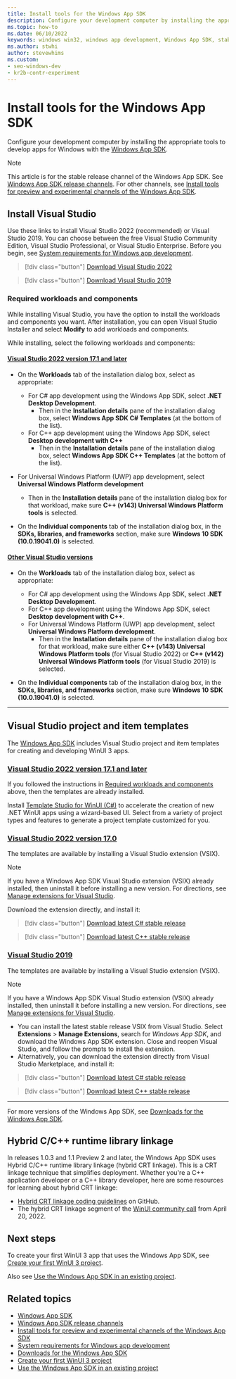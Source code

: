 ```yaml
---
title: Install tools for the Windows App SDK
description: Configure your development computer by installing the appropriate tools to develop apps for Windows by using the Windows App SDK.
ms.topic: how-to
ms.date: 06/10/2022
keywords: windows win32, windows app development, Windows App SDK, stable
ms.author: stwhi
author: stevewhims
ms.custom:
- seo-windows-dev
- kr2b-contr-experiment
---
```


# Install tools for the Windows App SDK

Configure your development computer by installing the appropriate tools to develop apps for Windows with the [Windows App SDK](/windows/apps/windows-app-sdk/).

> [!NOTE]
> This article is for the stable release channel of the Windows App SDK. See [Windows App SDK release channels](/windows/apps/windows-app-sdk/release-channels). For other channels, see [Install tools for preview and experimental channels of the Windows App SDK](/windows/apps/windows-app-sdk/preview-experimental-install).

## Install Visual Studio

Use these links to install Visual Studio 2022 (recommended) or Visual Studio 2019. You can choose between the free Visual Studio Community Edition, Visual Studio Professional, or Visual Studio Enterprise. Before you begin, see [System requirements for Windows app development](system-requirements.md).

> [!div class="button"]
> [Download Visual Studio 2022](/visualstudio/releases/2022/release-notes)

> [!div class="button"]
> [Download Visual Studio 2019](/visualstudio/releases/2019/release-notes)

### Required workloads and components

While installing Visual Studio, you have the option to install the workloads and components you want. After installation, you can open Visual Studio Installer and select **Modify** to add workloads and components.

While installing, select the following workloads and components:

#### [Visual Studio 2022 version 17.1 and later](#tab/vs-2022-17-1-a)

* On the **Workloads** tab of the installation dialog box, select as appropriate:
 
  * For C# app development using the Windows App SDK, select **.NET Desktop Development**.
    * Then in the **Installation details** pane of the installation dialog box, select **Windows App SDK C# Templates** (at the bottom of the list).
  * For C++ app development using the Windows App SDK, select **Desktop development with C++**
    * Then in the **Installation details** pane of the installation dialog box, select **Windows App SDK C++ Templates** (at the bottom of the list).
 * For Universal Windows Platform (UWP) app development, select **Universal Windows Platform development**
    * Then in the **Installation details** pane of the installation dialog box for that workload, make sure **C++ (v143) Universal Windows Platform tools** is selected.

* On the **Individual components** tab of the installation dialog box, in the **SDKs, libraries, and frameworks** section, make sure **Windows 10 SDK (10.0.19041.0)** is selected.

#### [Other Visual Studio versions](#tab/vs-other)

* On the **Workloads** tab of the installation dialog box, select as appropriate:

  * For C# app development using the Windows App SDK, select **.NET Desktop Development**.
  * For C++ app development using the Windows App SDK, select **Desktop development with C++**.
  * For Universal Windows Platform (UWP) app development, select **Universal Windows Platform development**.
    * Then in the **Installation details** pane of the installation dialog box for that workload, make sure either **C++ (v143) Universal Windows Platform tools** (for Visual Studio 2022) or **C++ (v142) Universal Windows Platform tools** (for Visual Studio 2019) is selected.

* On the **Individual components** tab of the installation dialog box, in the **SDKs, libraries, and frameworks** section, make sure **Windows 10 SDK (10.0.19041.0)** is selected.

---

## Visual Studio project and item templates

The [Windows App SDK](index.md) includes Visual Studio project and item templates for creating and developing WinUI 3 apps.

### [Visual Studio 2022 version 17.1 and later](#tab/vs-2022-17-1-b)

If you followed the instructions in [Required workloads and components](#required-workloads-and-components) above, then the templates are already installed.

Install [Template Studio for WinUI (C#)](https://marketplace.visualstudio.com/items?itemName=TemplateStudio.TemplateStudioForWinUICs) to accelerate the creation of new .NET WinUI apps using a wizard-based UI. Select from a variety of project types and features to generate a project template customized for you.

### [Visual Studio 2022 version 17.0](#tab/vs-2022-17-0)

The templates are available by installing a Visual Studio extension (VSIX).

> [!NOTE]
> If you have a Windows App SDK Visual Studio extension (VSIX) already installed, then uninstall it before installing a new version. For directions, see [Manage extensions for Visual Studio](/visualstudio/ide/finding-and-using-visual-studio-extensions).

Download the extension directly, and install it:

> [!div class="button"]
> [Download latest C# stable release](https://aka.ms/windowsappsdk/stable-vsix-2022-cs)

> [!div class="button"]
> [Download latest C++ stable release](https://aka.ms/windowsappsdk/stable-vsix-2022-cpp)

### [Visual Studio 2019](#tab/vs-2019)

The templates are available by installing a Visual Studio extension (VSIX).

> [!NOTE]
> If you have a Windows App SDK Visual Studio extension (VSIX) already installed, then uninstall it before installing a new version. For directions, see [Manage extensions for Visual Studio](/visualstudio/ide/finding-and-using-visual-studio-extensions).

* You can install the latest stable release VSIX from Visual Studio. Select **Extensions** > **Manage Extensions**, search for *Windows App SDK*, and download the Windows App SDK extension. Close and reopen Visual Studio, and follow the prompts to install the extension.
* Alternatively, you can download the extension directly from Visual Studio Marketplace, and install it:

> [!div class="button"]
> [Download latest C# stable release](https://aka.ms/windowsappsdk/stable-vsix-2019-cs)

> [!div class="button"]
> [Download latest C++ stable release](https://aka.ms/windowsappsdk/stable-vsix-2019-cpp)

---

For more versions of the Windows App SDK, see [Downloads for the Windows App SDK](downloads.md).

## Hybrid C/C++ runtime library linkage

In releases 1.0.3 and 1.1 Preview 2 and later, the Windows App SDK uses Hybrid C/C++ runtime library linkage (hybrid CRT linkage). This is a CRT linkage technique that simplifies deployment. Whether you're a C++ application developer or a C++ library developer, here are some resources for learning about hybrid CRT linkage:

* [Hybrid CRT linkage coding guidelines](https://github.com/microsoft/WindowsAppSDK/blob/main/docs/Coding-Guidelines/HybridCRT.md) on GitHub.
* The hybrid CRT linkage segment of the [WinUI community call](https://www.youtube.com/watch?v=bNHGU6xmUzE&t=977s) from April 20, 2022.

## Next steps

To create your first WinUI 3 app that uses the Windows App SDK, see [Create your first WinUI 3 project](../winui/winui3/create-your-first-winui3-app.md).

Also see [Use the Windows App SDK in an existing project](use-windows-app-sdk-in-existing-project.md).

## Related topics

* [Windows App SDK](/windows/apps/windows-app-sdk/)
* [Windows App SDK release channels](/windows/apps/windows-app-sdk/release-channels)
* [Install tools for preview and experimental channels of the Windows App SDK](/windows/apps/windows-app-sdk/preview-experimental-install)
* [System requirements for Windows app development](system-requirements.md)
* [Downloads for the Windows App SDK](downloads.md)
* [Create your first WinUI 3 project](../winui/winui3/create-your-first-winui3-app.md)
* [Use the Windows App SDK in an existing project](use-windows-app-sdk-in-existing-project.md)
